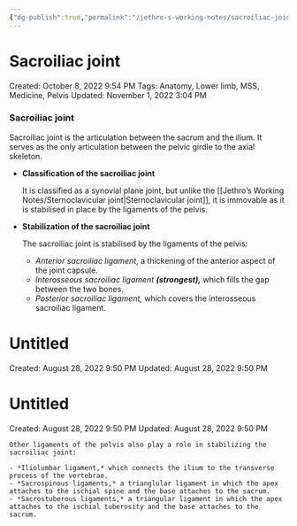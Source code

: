 ```yaml
---
{"dg-publish":true,"permalink":"/jethro-s-working-notes/sacroiliac-joint/","dgPassFrontmatter":true}
---
```



# Sacroiliac joint

Created: October 8, 2022 9:54 PM
Tags: Anatomy, Lower limb, MSS, Medicine, Pelvis
Updated: November 1, 2022 3:04 PM

### Sacroiliac joint

Sacroiliac joint is the articulation between the sacrum and the ilium. It serves as the only articulation between the pelvic girdle to the axial skeleton.

- **Classification of the sacroiliac joint**
    
    It is classified as a synovial plane joint, but unlike the [[Jethro’s Working Notes/Sternoclavicular joint\|Sternoclavicular joint]], it is immovable as it is stabilised in place by the ligaments of the pelvis.
    
- **Stabilization of the sacroiliac joint**
    
    The sacroiliac joint is stabilised by the ligaments of the pelvis:
    
    - *Anterior sacroiliac ligament*, a thickening of the anterior aspect of the joint capsule.
    - *Interosseous sacroiliac ligament **(strongest),*** which fills the gap between the two bones.
    - *Posterior sacroiliac ligament,* which covers the interosseous sacroiliac ligament.
    
    
<div class="transclusion internal-embed is-loaded"><div class="markdown-embed">





# Untitled

Created: August 28, 2022 9:50 PM
Updated: August 28, 2022 9:50 PM

</div></div>

    
    
<div class="transclusion internal-embed is-loaded"><div class="markdown-embed">





# Untitled

Created: August 28, 2022 9:50 PM
Updated: August 28, 2022 9:50 PM

</div></div>

    
    Other ligaments of the pelvis also play a role in stabilizing the sacroiliac joint:
    
    - *Iliolumbar ligament,* which connects the ilium to the transverse process of the vertebrae.
    - *Sacrospinous ligaments,* a trianglular ligament in which the apex attaches to the ischial spine and the base attaches to the sacrum.
    - *Sacrostuberous ligaments,* a triangular ligament in which the apex attaches to the ischial tuberosity and the base attaches to the sacrum.